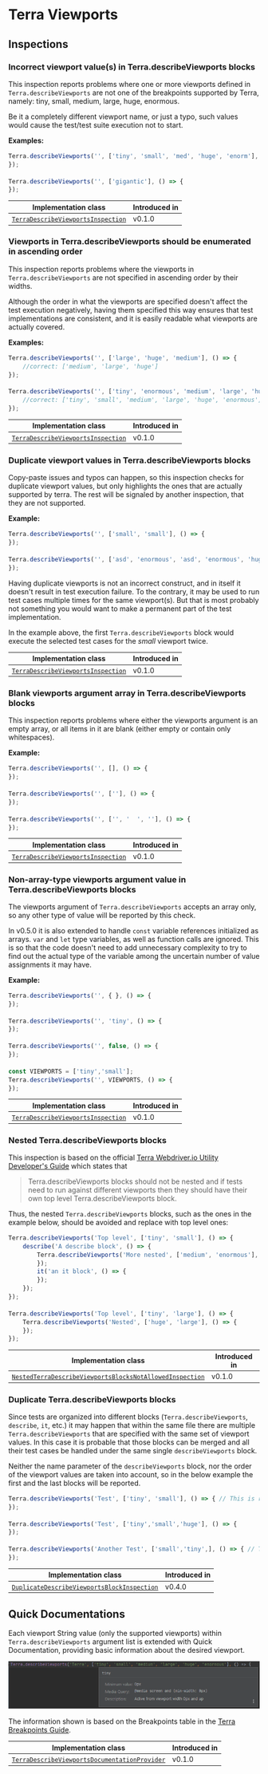 # Terra Viewports

## Inspections

### Incorrect viewport value(s) in Terra.describeViewports blocks

This inspection reports problems where one or more viewports defined in `Terra.describeViewports` are not one of the breakpoints supported by Terra, namely:
tiny, small, medium, large, huge, enormous.

Be it a completely different viewport name, or just a typo, such values would cause the test/test suite execution not to start.

**Examples:**

```javascript
Terra.describeViewports('', ['tiny', 'small', 'med', 'huge', 'enorm'], () => {
});

Terra.describeViewports('', ['gigantic'], () => {
});
```

| Implementation class | Introduced in |
|---|---|
| [`TerraDescribeViewportsInspection`](../src/main/java/com/picimako/terra/wdio/viewports/inspection/TerraDescribeViewportsInspection.java) | v0.1.0 |

### Viewports in Terra.describeViewports should be enumerated in ascending order

This inspection reports problems where the viewports in `Terra.describeViewports` are not specified in ascending order by their widths.

Although the order in what the viewports are specified doesn't affect the test execution negatively,
having them specified this way ensures that test implementations are consistent, and it is easily readable what viewports are actually covered.

**Examples:**

```javascript
Terra.describeViewports('', ['large', 'huge', 'medium'], () => {
    //correct: ['medium', 'large', 'huge']
});

Terra.describeViewports('', ['tiny', 'enormous', 'medium', 'large', 'huge', 'small'], () => {
    //correct: ['tiny', 'small', 'medium', 'large', 'huge', 'enormous']
});
```

| Implementation class | Introduced in |
|---|---|
| [`TerraDescribeViewportsInspection`](../src/main/java/com/picimako/terra/wdio/viewports/inspection/TerraDescribeViewportsInspection.java) | v0.1.0 |

### Duplicate viewport values in Terra.describeViewports blocks

Copy-paste issues and typos can happen, so this inspection checks for duplicate viewport values, but only highlights
the ones that are actually supported by terra. The rest will be signaled by another inspection, that they are not supported.

**Example:**

```javascript
Terra.describeViewports('', ['small', 'small'], () => {
});

Terra.describeViewports('', ['asd', 'enormous', 'asd', 'enormous', 'huge', 'enormous'], () => {
});
```

Having duplicate viewports is not an incorrect construct, and in itself it doesn't result in test execution failure.
To the contrary, it may be used to run test cases multiple times for the same viewport(s). But that is most probably not something you would want to
make a permanent part of the test implementation.

In the example above, the first `Terra.describeViewports` block would execute the selected test cases for the *small* viewport twice.

| Implementation class | Introduced in |
|---|---|
| [`TerraDescribeViewportsInspection`](../src/main/java/com/picimako/terra/wdio/viewports/inspection/TerraDescribeViewportsInspection.java) | v0.1.0 |

### Blank viewports argument array in Terra.describeViewports blocks

This inspection reports problems where either the viewports argument is an empty array, or all items in it are blank
(either empty or contain only whitespaces).

**Example:**

```javascript
Terra.describeViewports('', [], () => {
});

Terra.describeViewports('', [''], () => {
});

Terra.describeViewports('', ['', '  ', ''], () => {
});
```

| Implementation class | Introduced in |
|---|---|
| [`TerraDescribeViewportsInspection`](../src/main/java/com/picimako/terra/wdio/viewports/inspection/TerraDescribeViewportsInspection.java) | v0.1.0 |

### Non-array-type viewports argument value in Terra.describeViewports blocks

The viewports argument of `Terra.describeViewports` accepts an array only, so any other type of value will be reported by this check.

In v0.5.0 it is also extended to handle `const` variable references initialized as arrays. `var` and `let` type variables, as well as
function calls are ignored. This is so that the code doesn't need to add unnecessary complexity to try to find out the actual type of the variable
among the uncertain number of value assignments it may have.

**Example:**

```javascript
Terra.describeViewports('', { }, () => {
});

Terra.describeViewports('', 'tiny', () => {
});

Terra.describeViewports('', false, () => {
});

const VIEWPORTS = ['tiny','small'];
Terra.describeViewports('', VIEWPORTS, () => {
});
```

| Implementation class | Introduced in |
|---|---|
| [`TerraDescribeViewportsInspection`](../src/main/java/com/picimako/terra/wdio/viewports/inspection/TerraDescribeViewportsInspection.java) | v0.1.0 |

### Nested Terra.describeViewports blocks

This inspection is based on the official [Terra Webdriver.io Utility Developer's Guide](https://github.com/cerner/terra-toolkit-boneyard/blob/main/docs/Wdio_Utility.md)
which states that
> Terra.describeViewports blocks should not be nested and if tests need to run against different viewports then they should have their own top level Terra.describeViewports block.

Thus, the nested `Terra.describeViewports` blocks, such as the ones in the example below, should be avoided and replace with top level ones:

```javascript
Terra.describeViewports('Top level', ['tiny', 'small'], () => {
    describe('A describe block', () => {
        Terra.describeViewports('More nested', ['medium', 'enormous'], () => {
        });
        it('an it block', () => {
        });
    });
});

Terra.describeViewports('Top level', ['tiny', 'large'], () => {
    Terra.describeViewports('Nested', ['huge', 'large'], () => {
    });
});
```

| Implementation class | Introduced in |
|---|---|
| [`NestedTerraDescribeViewportsBlocksNotAllowedInspection`](../src/main/java/com/picimako/terra/wdio/viewports/inspection/NestedTerraDescribeViewportsBlocksNotAllowedInspection.java) | v0.1.0 |

### Duplicate Terra.describeViewports blocks

Since tests are organized into different blocks (`Terra.describeViewports`, `describe`, `it`, etc.) it may happen that within the same file there are multiple `Terra.describeViewports`
that are specified with the same set of viewport values. In this case it is probable that those blocks can be merged and all their test cases be handled under the same single
`describeViewports` block.

Neither the name parameter of the `describeViewports` block, nor the order of the viewport values are taken into account, so in the below example the first and the last blocks will be reported.

```javascript
Terra.describeViewports('Test', ['tiny', 'small'], () => { // This is reported.
});

Terra.describeViewports('Test', ['tiny','small','huge'], () => {
});

Terra.describeViewports('Another Test', ['small','tiny',], () => { // This is also reported.
});
```

| Implementation class | Introduced in |
|---|---|
| [`DuplicateDescribeViewportsBlockInspection`](../src/main/java/com/picimako/terra/wdio/viewports/inspection/DuplicateDescribeViewportsBlockInspection.java) | v0.4.0 |

## Quick Documentations

Each viewport String value (only the supported viewports) within `Terra.describeViewports` argument list is extended with Quick Documentation, providing
basic information about the desired viewport.

![terra-viewport-quick-documentation](../assets/terra-viewport-quick-documentation.png)

The information shown is based on the Breakpoints table in the [Terra Breakpoints Guide](https://engineering.cerner.com/terra-ui/components/terra-breakpoints/breakpoints/about#breakpoints).

| Implementation class | Introduced in |
|---|---|
| [`TerraDescribeViewportsDocumentationProvider`](src/main/java/com/picimako/terra/documentation/TerraDescribeViewportsDocumentationProvider.java) | v0.1.0 |
